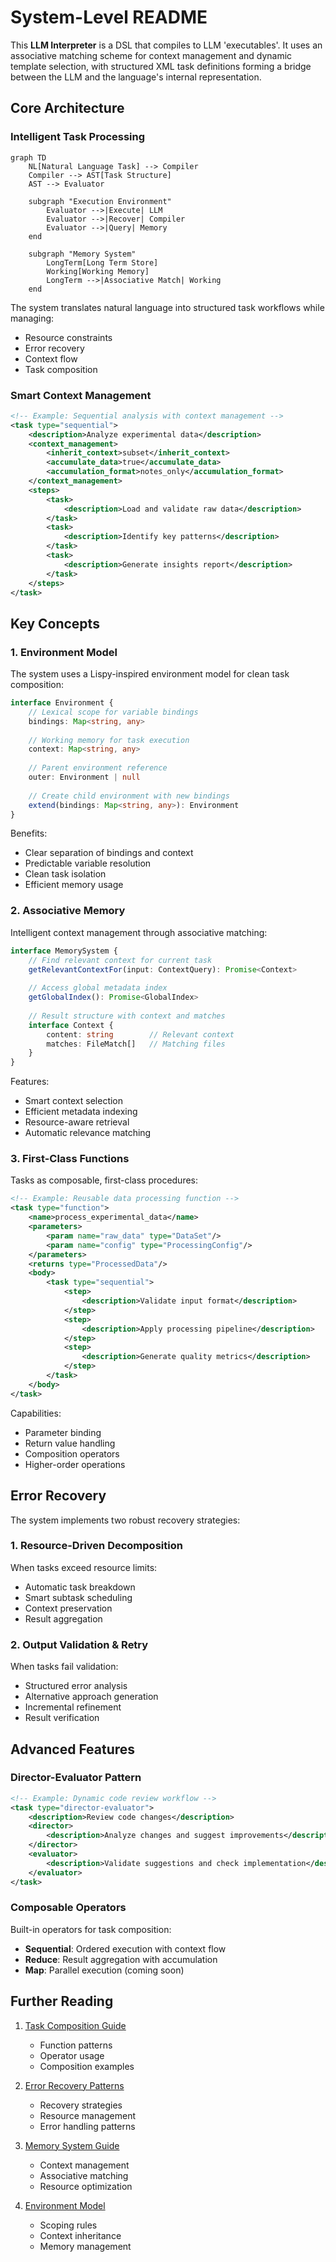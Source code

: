 # System-Level README

This **LLM Interpreter** is a DSL that compiles to LLM 'executables'. It uses an associative matching scheme for context management and dynamic template selection, with structured XML task definitions forming a bridge between the LLM and the language's internal representation. 

## Core Architecture

### Intelligent Task Processing
```mermaid
graph TD
    NL[Natural Language Task] --> Compiler
    Compiler --> AST[Task Structure]
    AST --> Evaluator
    
    subgraph "Execution Environment"
        Evaluator -->|Execute| LLM
        Evaluator -->|Recover| Compiler
        Evaluator -->|Query| Memory
    end
    
    subgraph "Memory System"
        LongTerm[Long Term Store]
        Working[Working Memory]
        LongTerm -->|Associative Match| Working
    end
```

The system translates natural language into structured task workflows while managing:
- Resource constraints
- Error recovery
- Context flow
- Task composition

### Smart Context Management

```xml
<!-- Example: Sequential analysis with context management -->
<task type="sequential">
    <description>Analyze experimental data</description>
    <context_management>
        <inherit_context>subset</inherit_context>
        <accumulate_data>true</accumulate_data>
        <accumulation_format>notes_only</accumulation_format>
    </context_management>
    <steps>
        <task>
            <description>Load and validate raw data</description>
        </task>
        <task>
            <description>Identify key patterns</description>
        </task>
        <task>
            <description>Generate insights report</description>
        </task>
    </steps>
</task>
```

## Key Concepts

### 1. Environment Model
The system uses a Lispy-inspired environment model for clean task composition:

```typescript
interface Environment {
    // Lexical scope for variable bindings
    bindings: Map<string, any>
    
    // Working memory for task execution
    context: Map<string, any>
    
    // Parent environment reference
    outer: Environment | null
    
    // Create child environment with new bindings
    extend(bindings: Map<string, any>): Environment
}
```

Benefits:
- Clear separation of bindings and context
- Predictable variable resolution
- Clean task isolation
- Efficient memory usage

### 2. Associative Memory
Intelligent context management through associative matching:

```typescript
interface MemorySystem {
    // Find relevant context for current task
    getRelevantContextFor(input: ContextQuery): Promise<Context>
    
    // Access global metadata index
    getGlobalIndex(): Promise<GlobalIndex>
    
    // Result structure with context and matches
    interface Context {
        content: string        // Relevant context
        matches: FileMatch[]   // Matching files
    }
}
```

Features:
- Smart context selection
- Efficient metadata indexing
- Resource-aware retrieval
- Automatic relevance matching

### 3. First-Class Functions
Tasks as composable, first-class procedures:

```xml
<!-- Example: Reusable data processing function -->
<task type="function">
    <name>process_experimental_data</name>
    <parameters>
        <param name="raw_data" type="DataSet"/>
        <param name="config" type="ProcessingConfig"/>
    </parameters>
    <returns type="ProcessedData"/>
    <body>
        <task type="sequential">
            <step>
                <description>Validate input format</description>
            </step>
            <step>
                <description>Apply processing pipeline</description>
            </step>
            <step>
                <description>Generate quality metrics</description>
            </step>
        </task>
    </body>
</task>
```

Capabilities:
- Parameter binding
- Return value handling
- Composition operators
- Higher-order operations

## Error Recovery

The system implements two robust recovery strategies:

### 1. Resource-Driven Decomposition
When tasks exceed resource limits:
- Automatic task breakdown
- Smart subtask scheduling
- Context preservation
- Result aggregation

### 2. Output Validation & Retry
When tasks fail validation:
- Structured error analysis
- Alternative approach generation
- Incremental refinement
- Result verification

## Advanced Features

### Director-Evaluator Pattern
```xml
<!-- Example: Dynamic code review workflow -->
<task type="director-evaluator">
    <description>Review code changes</description>
    <director>
        <description>Analyze changes and suggest improvements</description>
    </director>
    <evaluator>
        <description>Validate suggestions and check implementation</description>
    </evaluator>
</task>
```

### Composable Operators
Built-in operators for task composition:
- **Sequential**: Ordered execution with context flow
- **Reduce**: Result aggregation with accumulation
- **Map**: Parallel execution (coming soon)


## Further Reading

1. [Task Composition Guide](./docs/tasks.md)
   - Function patterns
   - Operator usage
   - Composition examples

2. [Error Recovery Patterns](./docs/errors.md)
   - Recovery strategies
   - Resource management
   - Error handling patterns

3. [Memory System Guide](./docs/memory.md)
   - Context management
   - Associative matching
   - Resource optimization

4. [Environment Model](./docs/environment.md)
   - Scoping rules
   - Context inheritance
   - Memory management


